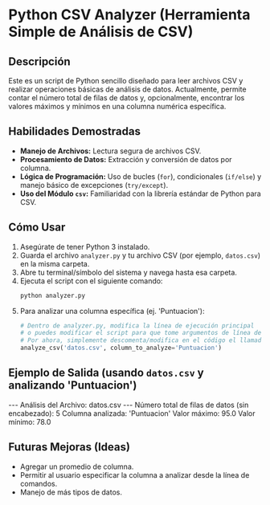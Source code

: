 # Python CSV Analyzer (Herramienta Simple de Análisis de CSV)

## Descripción
Este es un script de Python sencillo diseñado para leer archivos CSV y realizar operaciones básicas de análisis de datos. Actualmente, permite contar el número total de filas de datos y, opcionalmente, encontrar los valores máximos y mínimos en una columna numérica específica.

## Habilidades Demostradas
-   **Manejo de Archivos:** Lectura segura de archivos CSV.
-   **Procesamiento de Datos:** Extracción y conversión de datos por columna.
-   **Lógica de Programación:** Uso de bucles (`for`), condicionales (`if/else`) y manejo básico de excepciones (`try/except`).
-   **Uso del Módulo `csv`:** Familiaridad con la librería estándar de Python para CSV.

## Cómo Usar
1.  Asegúrate de tener Python 3 instalado.
2.  Guarda el archivo `analyzer.py` y tu archivo CSV (por ejemplo, `datos.csv`) en la misma carpeta.
3.  Abre tu terminal/símbolo del sistema y navega hasta esa carpeta.
4.  Ejecuta el script con el siguiente comando:
    ```bash
    python analyzer.py
    ```
5.  Para analizar una columna específica (ej. 'Puntuacion'):
    ```python
    # Dentro de analyzer.py, modifica la línea de ejecución principal
    # o puedes modificar el script para que tome argumentos de línea de comandos (más avanzado)
    # Por ahora, simplemente descomenta/modifica en el código el llamado a la función:
    analyze_csv('datos.csv', column_to_analyze='Puntuacion')
    ```

## Ejemplo de Salida (usando `datos.csv` y analizando 'Puntuacion')
--- Análisis del Archivo: datos.csv ---
Número total de filas de datos (sin encabezado): 5
Columna analizada: 'Puntuacion'
Valor máximo: 95.0
Valor mínimo: 78.0

## Futuras Mejoras (Ideas)
-   Agregar un promedio de columna.
-   Permitir al usuario especificar la columna a analizar desde la línea de comandos.
-   Manejo de más tipos de datos.
